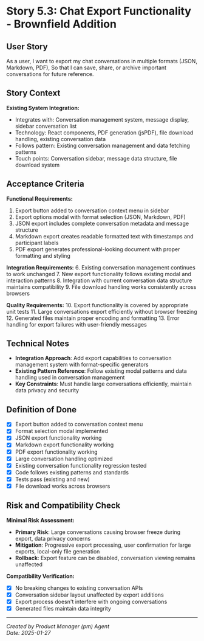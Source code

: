 # Story 5.3: Chat Export Functionality - Brownfield Addition

## User Story

As a user,
I want to export my chat conversations in multiple formats (JSON, Markdown, PDF),
So that I can save, share, or archive important conversations for future reference.

## Story Context

**Existing System Integration:**
- Integrates with: Conversation management system, message display, sidebar conversation list
- Technology: React components, PDF generation (jsPDF), file download handling, existing conversation data
- Follows pattern: Existing conversation management and data fetching patterns
- Touch points: Conversation sidebar, message data structure, file download system

## Acceptance Criteria

**Functional Requirements:**
1. Export button added to conversation context menu in sidebar
2. Export options modal with format selection (JSON, Markdown, PDF)
3. JSON export includes complete conversation metadata and message structure
4. Markdown export creates readable formatted text with timestamps and participant labels
5. PDF export generates professional-looking document with proper formatting and styling

**Integration Requirements:**
6. Existing conversation management continues to work unchanged
7. New export functionality follows existing modal and interaction patterns
8. Integration with current conversation data structure maintains compatibility
9. File download handling works consistently across browsers

**Quality Requirements:**
10. Export functionality is covered by appropriate unit tests
11. Large conversations export efficiently without browser freezing
12. Generated files maintain proper encoding and formatting
13. Error handling for export failures with user-friendly messages

## Technical Notes

- **Integration Approach**: Add export capabilities to conversation management system with format-specific generators
- **Existing Pattern Reference**: Follow existing modal patterns and data handling used in conversation management
- **Key Constraints**: Must handle large conversations efficiently, maintain data privacy and security

## Definition of Done

- [x] Export button added to conversation context menu
- [x] Format selection modal implemented
- [x] JSON export functionality working
- [x] Markdown export functionality working
- [x] PDF export functionality working
- [x] Large conversation handling optimized
- [x] Existing conversation functionality regression tested
- [x] Code follows existing patterns and standards
- [x] Tests pass (existing and new)
- [x] File download works across browsers

## Risk and Compatibility Check

**Minimal Risk Assessment:**
- **Primary Risk**: Large conversations causing browser freeze during export, data privacy concerns
- **Mitigation**: Progressive export processing, user confirmation for large exports, local-only file generation
- **Rollback**: Export feature can be disabled, conversation viewing remains unaffected

**Compatibility Verification:**
- [x] No breaking changes to existing conversation APIs
- [x] Conversation sidebar layout unaffected by export additions
- [x] Export process doesn't interfere with ongoing conversations
- [x] Generated files maintain data integrity

---

*Created by Product Manager (pm) Agent*  
*Date: 2025-01-27*